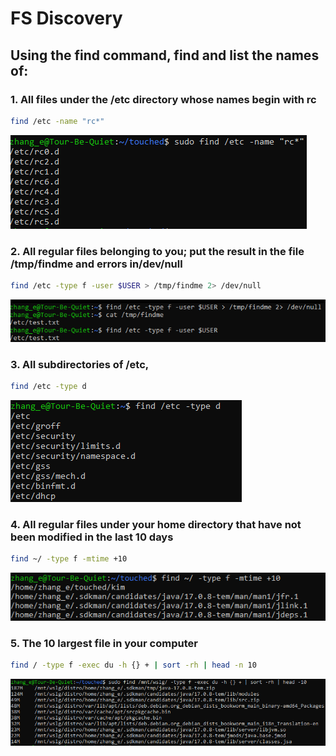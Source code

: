 # FS Discovery
## 	Using the find command, find and list the names of:
### 1. All files under the /etc directory whose names begin with rc
```bash
find /etc -name "rc*"
```
![Alt text](../screenshots/image-1.png)
### 2. All regular files belonging to you; put the result in the file /tmp/findme and errors in/dev/null
```bash
find /etc -type f -user $USER > /tmp/findme 2> /dev/null
```
![Alt text](../screenshots/image-2.png)
### 3. All subdirectories of /etc,
```bash
find /etc -type d
```
![Alt text](../screenshots/image-3.png)
### 4. All regular files under your home directory that have not been modified in the last 10 days
```bash
find ~/ -type f -mtime +10
```
![Alt text](../screenshots/image-4.png)
### 5. The 10 largest file in your computer
```bash
find / -type f -exec du -h {} + | sort -rh | head -n 10
```
![Alt text](../screenshots/image-5.png)